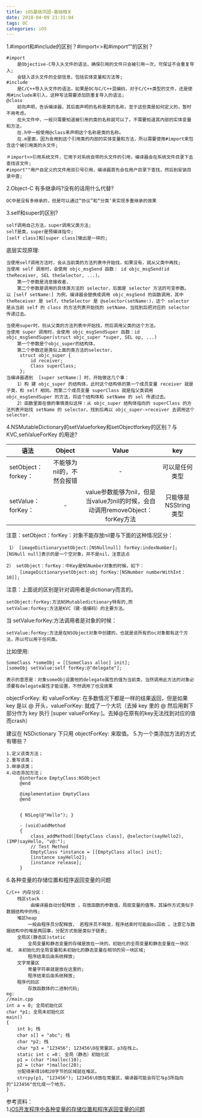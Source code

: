 ```yaml
---
title: iOS基础巩固-基础相关
date: 2018-04-09 21:31:04
tags: OC
categories: iOS
---
```


1.#import和#include的区别？#import&lt;&gt;和#import“”的区别？

	#import
		是Objective-C导入头文件的语法，确保引用的文件只会被引用一次，可保证不会重复导入;
		会链入该头文件的全部信息，包括实体变量和方法等;
	#include
		是C/C++导入头文件的语法，如果是OC与C/C++混编码，对于C/C++类型的文件，还是使用#include来引入，这种写法需要添加防重复导入的语法;
	@class
		前向声明，告诉编译器，其后面声明的名称是类的名称，至于这些类是如何定义的，暂时不用考虑。
		在头文件中，一般只需要知道被引用的类的名称就可以了。不需要知道其内部的实体变量和方法，
		在.h中一般使用@class来声明这个名称是类的名称。
		在.m里面，因为会用到这个引用类的内部的实体变量和方法，所以需要使用#import来包含这个被引用类的头文件;
<span>

	＃import<>引用系统文件，它用于对系统自带的头文件的引用，编译器会在系统文件目录下去查找该文件;
 	#import""用户自定义的文件用双引号引用，编译器首先会在用户目录下查找，然后到安装目录中查;
2.Object-C 有多继承吗?没有的话用什么代替?

	OC中是没有多继承的，但是可以通过“协议”和“分类‘来实现多重继承的效果
3.self和super的区别?

 	self调用自己方法，super调用父类方法;
  	self是类，super是预编译指令;
 	[self class]和[super class]输出是一样的;
 底层实现原理:
 
 	当使用self调用方法时，会从当前类的方法列表中开始找，如果没有，就从父类中再找;
 	当使用 self 调用时，会使用 objc_msgSend 函数： id objc_msgSend(id theReceiver, SEL theSelector, ...)。
 		第一个参数是消息接收者，
 		第二个参数是调用的具体类方法的 selector，后面是 selector 方法的可变参数。   
 	以 [self setName:] 为例，编译器会替换成调用 objc_msgSend 的函数调用，其中 theReceiver 是 self，theSelector 是 @selector(setName:)，这个 selector 是从当前 self 的 class 的方法列表开始找的 setName，当找到后把对应的 selector 传递过去。
<span>
 
  	当使用super时，则从父类的方法列表中开始找，然后调用父类的这个方法。
 	当使用 super 调用时，会使用 objc_msgSendSuper 函数：id objc_msgSendSuper(struct objc_super *super, SEL op, ...)
 		第一个参数是个objc_super的结构体，
 		第二个参数还是类似上面的类方法的selector，
		 struct objc_super {
			 id receiver;
			 Class superClass;
		 };
 	当编译器遇到  [super setName:] 时，开始做这几个事：
 		1）构 建 objc_super 的结构体，此时这个结构体的第一个成员变量 receiver 就是 子类，和 self 相同。而第二个成员变量 superClass 就是指父类调用 objc_msgSendSuper 的方法，将这个结构体和 setName 的 sel 传递过去。
 		2）函数里面在做的事情类似这样：从 objc_super 结构体指向的 superClass 的方法列表开始找 setName 的 selector，找到后再以 objc_super->receiver 去调用这个 selector.

4.NSMutableDictionary的setValueforkey和setObjectforkey的区别？与 KVC,setValueForKey 的用途?

| 语法 | Object | Value | key |
|---|:---:|:---:|:---:|
|setObject：forkey：|不能够为nil的，不然会报错| - |可以是任何类型|
|setValue： forKey：|-|value参数能够为nil，但是当value为nil的时候，会自动调用removeObject：forKey方法|只能够是NSString类型|
 	
注意：setObject：forKey：对象不能存放nil要与下面的这种情况区分：
	
	 1） [imageDictionarysetObject:[NSNullnull] forKey:indexNumber];
 	[NSNull null]表示的是一个空对象，并不是nil，注意这点
 
 	2） setObject：forKey：中Key是NSNumber对象的时候，如下：
		 [imageDictionarysetObject:obj forKey:[NSNumber numberWithInt：10]];
 注意：上面说的区别是针对调用者是dictionary而言的。
 	
 	setObject:forKey:方法NSMutabledictionary特有的,而
	setValue:forKey:方法是KVC（键-值编码）的主要方法。
 当 setValue:forKey:方法调用者是对象的时候：
 
 	setValue:forKey:方法是在NSObject对象中创建的，也就是说所有的oc对象都有这个方法，所以可以用于任何类。
 比如使用:
 	
 	SomeClass *someObj = [[SomeClass alloc] init];
 	[someObj setValue:self forKey:@"delegate"];
 	
 	表示的意思是：对象someObj设置他的delegate属性的值为当前类，当然调用此方法的对象必须要有delegate属性才能设置，不然调用了也没效果
 
objectForKey: 和 valueForKey: 在多数情况下都是一样的结果返回，但是如果 key 是以 @ 开头，valueForKey: 就成了一个大坑（去掉 key 里的 @ 然后用剩下部分作为 key 执行 [super valueForKey:]。去掉@在原有的key无法找到对应的值而crash）

建议在 NSDictionary 下只用 objectForKey: 来取值。	
5.为一个类添加方法的方式有哪些？

	1.定义该类方法；
	2.重写该类；
	3.继承该类；
	4.动态添加方法；
		 @interface EmptyClass:NSObject
		 @end
		 
		 @implementation EmptyClass
		 @end

		 		
		 { NSLog(@"Hello"); }
		 
		 - (void)addMethod
		 {
		     class_addMethod([EmptyClass class], @selector(sayHello2), (IMP)sayHello, "v@:");
		     // Test Method
		     EmptyClass *instance = [[EmptyClass alloc] init];
		     [instance sayHello2];
		     [instance release];
		 }
 6.各种变量的存储位置和程序返回变量的问题
 
 	C/C++ 内存分区：
 		栈区stack
 			 由编译器自动分配释放 ，存放函数的参数值，局部变量的值等。其操作方式类似于数据结构中的栈;
 		堆区heap
 			一般由程序员分配释放， 若程序员不释放，程序结束时可能由os回收 。注意它与数据结构中的堆是两回事，分配方式倒是类似于链表;
 		全局区(静态区)static
 			全局变量和静态变量的存储是放在一块的，初始化的全局变量和静态变量在一块区域， 未初始化的全局变量和未初始化的静态变量在相邻的另一块区域; 
 			程序结束后由系统释放;
 		文字常量区
 			常量字符串就是放在这里的;
 			程序结束后由系统释放;
 		程序代码区
 			存放函数体的二进制代码;
 	eg:
 	//main.cpp 
	int a = 0; 全局初始化区 
	char *p1; 全局未初始化区 
	main() 
	{ 
		int b; 栈 
		char s[] = "abc"; 栈 
		char *p2; 栈 
		char *p3 = "123456"; 123456\0在常量区，p3在栈上。 
		static int c =0； 全局（静态）初始化区 
		p1 = (char *)malloc(10); 
		p2 = (char *)malloc(20); 
		分配得来得10和20字节的区域就在堆区。 
		strcpy(p1, "123456"); 123456\0放在常量区，编译器可能会将它与p3所指向的"123456"优化成一个地方。 
	}
 
 	
 参考资料：		
 1.[iOS开发程序中各种变量的存储位置和程序返回变量的问题](https://blog.csdn.net/baidu_31364929/article/details/49443691)
 	
 	
 	
 	
 	
	